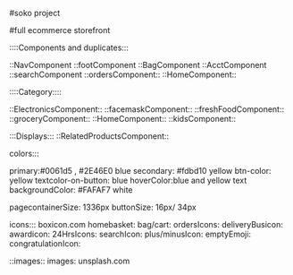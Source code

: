 #soko project

#full ecommerce storefront

::::Components and duplicates:::

::NavComponent
::footComponent
::BagComponent
::AcctComponent
::searchComponent
::ordersComponent::
::HomeComponent::

::::Category::::

::ElectronicsComponent::
::facemaskComponent::
::freshFoodComponent::
::groceryComponent::
::HomeComponent::
::kidsComponent::

:::Displays:::
::RelatedProductsComponent::

colors:::

primary:#0061d5 , #2E46E0 blue
secondary: #fdbd10 yellow
btn-color: yellow
textcolor-on-button: blue
hoverColor:blue and yellow text
backgroundColor: #FAFAF7 white

pagecontainerSize: 1336px
buttonSize: 16px/ 34px

icons:::
boxicon.com
homebasket:
bag/cart:
ordersIcons:
deliveryBusicon:
awardicon:
24HrsIcons:
searchIcon:
plus/minusIcon:
emptyEmoji:
congratulationIcon:

::images::
images: unsplash.com
